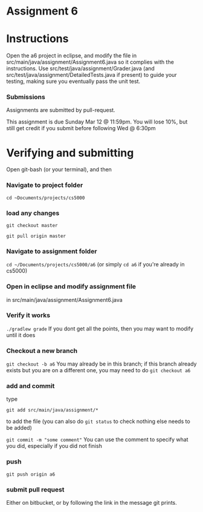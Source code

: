 Assignment 6
===

# Instructions

Open the a6 project in eclipse, and modify the file in src/main/java/assignment/Assignment6.java so it complies with the instructions. Use src/test/java/assignment/Grader.java (and src/test/java/assignment/DetailedTests.java if present) to guide your testing, making sure you eventually pass the unit test.

### Submissions
Assignments are submitted by pull-request.

This assignment is due Sunday Mar 12 @ 11:59pm. 
You will lose 10%, but still get credit if you submit before following Wed @ 6:30pm

# Verifying and submitting
Open git-bash (or your terminal), and then

### Navigate to project folder
```cd ~Documents/projects/cs5000```

### load any changes
```git checkout master```

```git pull origin master```

### Navigate to assignment folder
```cd ~/Documents/projects/cs5000/a6```   (or simply ```cd a6``` if you're already in cs5000)

### Open in eclipse and modify assignment file
in src/main/java/assignment/Assignment6.java

### Verify it works
```./gradlew grade```
If you dont get all the points, then you may want to modify until it does


### Checkout a new branch
```git checkout -b a6``` 
You may already be in this branch; if this branch already exists but you are on a different one, you may need to do ```git checkout a6```

### add and commit
type

```git add src/main/java/assignment/*```

to add the file (you can also do ```git status``` to check nothing else needs to be added) 

```git commit -m "some comment"```
You can use the comment to specify what you did, especially if you did not finish

### push
```git push origin a6```

### submit pull request
Either on bitbucket, or by following the link in the message git prints.

